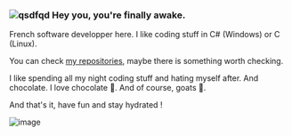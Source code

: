 ### ![qsdfqd](https://user-images.githubusercontent.com/30344403/131254734-5a9f3cea-9bef-4bd7-a217-e787e2c22ded.png) Hey you, you're finally awake.

French software developper here. I like coding stuff in C# (Windows) or C (Linux).

You can check [my repositories](https://github.com/WildGoat07?tab=repositories), maybe there is something worth checking.


I like spending all my night coding stuff and hating myself after. And chocolate. I love chocolate 🍫. And of course, goats 🐐.

And that's it, have fun and stay hydrated !

![image](https://user-images.githubusercontent.com/30344403/131254285-16fee19b-82fa-42bc-9b28-87c92bef1a0d.png)
